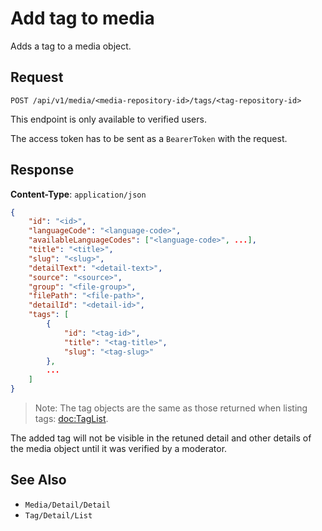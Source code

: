 # Add tag to media

Adds a tag to a media object.

## Request

    POST /api/v1/media/<media-repository-id>/tags/<tag-repository-id>

This endpoint is only available to verified users.

The access token has to be sent as a `BearerToken` with the request.

## Response

**Content-Type**: `application/json`

```json
{
    "id": "<id>",
    "languageCode": "<language-code>",
    "availableLanguageCodes": ["<language-code>", ...],
    "title": "<title>",
    "slug": "<slug>",
    "detailText": "<detail-text>",
    "source": "<source>",
    "group": "<file-group>",
    "filePath": "<file-path>",
    "detailId": "<detail-id>",
    "tags": [
        {
            "id": "<tag-id>",
            "title": "<tag-title>",
            "slug": "<tag-slug>"
        },
        ...
    ]
}
```

> Note: The tag objects are the same as those returned when listing tags: <doc:TagList>.

The added tag will not be visible in the retuned detail and other details of the media object until it was verified by a moderator. 

## See Also

* ``Media/Detail/Detail``
* ``Tag/Detail/List``
